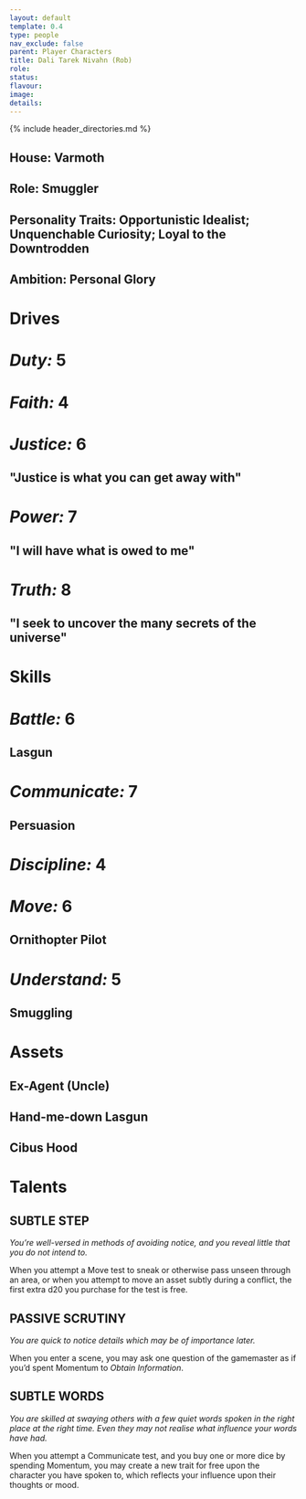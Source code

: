 ```yaml
---
layout: default
template: 0.4
type: people
nav_exclude: false
parent: Player Characters
title: Dali Tarek Nivahn (Rob)
role: 
status: 
flavour: 
image: 
details:
---
```

{% include header_directories.md %}  
## **House:** Varmoth  
## **Role:** Smuggler  
## **Personality Traits:** Opportunistic Idealist; Unquenchable Curiosity; Loyal to the Downtrodden  
## **Ambition:** Personal Glory  

# **Drives**   
# ***Duty:*** 5  
# ***Faith:*** 4  
# ***Justice:*** 6  
## **"Justice is what you can get away with"**  
# ***Power:*** 7   
## **"I will have what is owed to me"**  
# ***Truth:*** 8  
## **"I seek to uncover the many secrets of the universe"**   


# **Skills**  
# ***Battle:*** 6  
## **Lasgun**  
# ***Communicate:*** 7  
## **Persuasion**  
# ***Discipline:*** 4  
# ***Move:*** 6  
## **Ornithopter Pilot**  
# ***Understand:*** 5  
## **Smuggling**  
# **Assets**  
## **Ex-Agent (Uncle)**  
## **Hand-me-down Lasgun**  
## **Cibus Hood**  

# **Talents**  

## **SUBTLE STEP**  
*You’re well-versed in methods of avoiding notice, and
you reveal little that you do not intend to.*  

When you attempt a Move test to sneak or otherwise
pass unseen through an area, or when you attempt to
move an asset subtly during a conflict, the first extra d20
you purchase for the test is free.  
## **PASSIVE SCRUTINY**  
*You are quick to notice details which may be of importance later.*  

When you enter a scene, you may ask one question of
the gamemaster as if you’d spent Momentum to *Obtain
Information*.  

## **SUBTLE WORDS**  
*You are skilled at swaying others with a few quiet words
spoken in the right place at the right time. Even they
may not realise what influence your words have had.*  

When you attempt a Communicate test, and you buy
one or more dice by spending Momentum, you may
create a new trait for free upon the character you have
spoken to, which reflects your influence upon their
thoughts or mood.  







